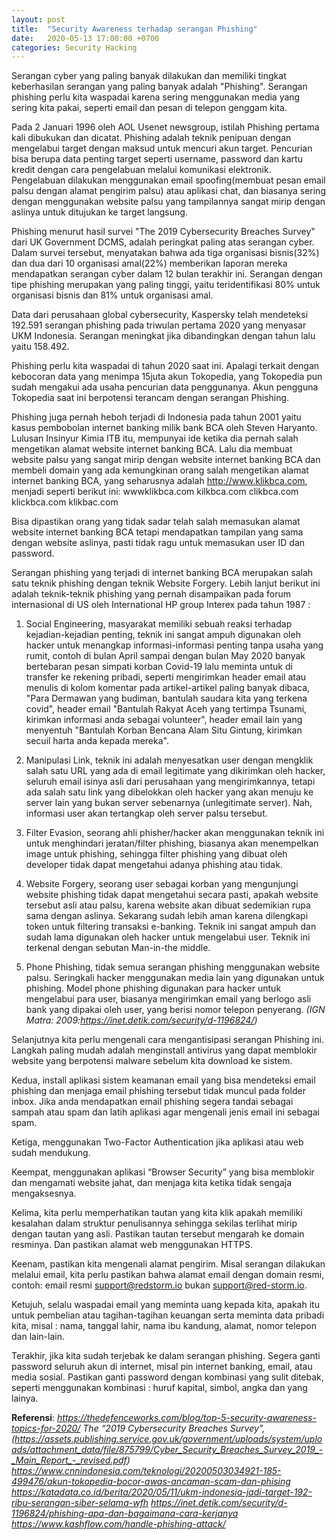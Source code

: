 ```yaml
---
layout: post
title:  "Security Awareness terhadap serangan Phishing"
date:   2020-05-13 17:00:00 +0700
categories: Security Hacking
---
```

Serangan cyber yang paling banyak dilakukan dan memiliki tingkat keberhasilan serangan yang paling banyak adalah "Phishing". Serangan phishing perlu kita waspadai karena sering menggunakan media yang sering kita pakai, seperti email dan pesan di telepon genggam kita. 

Pada 2 Januari 1996 oleh AOL Usenet newsgroup, istilah Phishing pertama kali dibukukan dan dicatat. Phishing adalah teknik penipuan dengan mengelabui target dengan maksud untuk mencuri akun target. Pencurian bisa berupa data penting target seperti username, password dan kartu kredit dengan cara pengelabuan melalui komunikasi elektronik. Pengelabuan dilakukan menggunakan email spoofing(membuat pesan email palsu dengan alamat pengirim palsu) atau aplikasi chat, dan biasanya sering dengan menggunakan website palsu yang tampilannya sangat mirip dengan aslinya untuk ditujukan ke target langsung. 

Phishing menurut hasil survei "The 2019 Cybersecurity Breaches Survey" dari UK Government DCMS, adalah peringkat paling atas serangan cyber. Dalam survei tersebut, menyatakan bahwa ada tiga organisasi bisnis(32%) dan dua dari 10 organisasi amal(22%) memberikan laporan mereka mendapatkan serangan cyber dalam 12 bulan terakhir ini. Serangan dengan tipe phishing merupakan yang paling tinggi, yaitu teridentifikasi 80% untuk organisasi bisnis dan 81% untuk organisasi amal.

Data dari perusahaan global cybersecurity, Kaspersky telah mendeteksi 192.591 serangan phishing pada triwulan pertama 2020 yang menyasar UKM Indonesia. Serangan meningkat jika dibandingkan dengan tahun lalu yaitu 158.492.

Phishing perlu kita waspadai di tahun 2020 saat ini. Apalagi terkait dengan kebocoran data yang menimpa 15juta akun  Tokopedia, yang Tokopedia pun sudah mengakui ada usaha pencurian data penggunanya. Akun pengguna Tokopedia saat ini berpotensi terancam dengan serangan Phishing. 

Phishing juga pernah heboh terjadi di Indonesia pada tahun 2001 yaitu kasus pembobolan internet banking milik bank BCA oleh Steven Haryanto. Lulusan Insinyur Kimia ITB itu, mempunyai ide ketika dia pernah salah mengetikan alamat website internet banking BCA. Lalu dia membuat website palsu yang sangat mirip dengan website internet banking BCA dan membeli domain yang ada kemungkinan orang salah mengetikan alamat internet banking BCA, yang seharusnya adalah http://www.klikbca.com, menjadi seperti berikut ini:
wwwklikbca.com
kilkbca.com
clikbca.com
klickbca.com
klikbac.com

Bisa dipastikan orang yang tidak sadar telah salah memasukan alamat website internet banking BCA tetapi mendapatkan tampilan yang sama dengan website aslinya, pasti tidak ragu untuk memasukan user ID dan password. 

Serangan phishing yang terjadi di internet banking BCA merupakan salah satu teknik phishing dengan teknik Website Forgery. Lebih lanjut berikut ini adalah teknik-teknik phishing yang pernah disampaikan pada forum internasional di US oleh International HP group Interex pada tahun 1987 :

1. Social Engineering, masyarakat memiliki sebuah reaksi terhadap kejadian-kejadian penting, teknik ini sangat ampuh digunakan oleh hacker untuk menangkap informasi-informasi penting tanpa usaha yang rumit, contoh di bulan April sampai dengan bulan May 2020 banyak bertebaran pesan simpati korban Covid-19 lalu meminta untuk di transfer ke rekening pribadi, seperti mengirimkan header email atau menulis di kolom komentar pada artikel-artikel paling banyak dibaca, "Para Dermawan yang budiman, bantulah saudara kita yang terkena covid", header email "Bantulah Rakyat Aceh yang tertimpa Tsunami, kirimkan informasi anda sebagai volunteer", header email lain yang menyentuh "Bantulah Korban Bencana Alam Situ Gintung, kirimkan secuil harta anda kepada mereka".

2. Manipulasi Link, teknik ini adalah menyesatkan user dengan mengklik salah satu URL yang ada di email legitimate yang dikirimkan oleh hacker, seluruh email isinya asli dari perusahaan yang mengirimkannya, tetapi ada salah satu link yang dibelokkan oleh hacker yang akan menuju ke server lain yang bukan server sebenarnya (unlegitimate server). Nah, informasi user akan tertangkap oleh server palsu tersebut.

3. Filter Evasion, seorang ahli phisher/hacker akan menggunakan teknik ini untuk menghindari jeratan/filter phishing, biasanya akan menempelkan image untuk phishing, sehingga filter phishing yang dibuat oleh developer tidak dapat mengetahui adanya phishing atau tidak.

4. Website Forgery, seorang user sebagai korban yang mengunjungi website phishing tidak dapat mengetahui secara pasti, apakah website tersebut asli atau palsu, karena website akan dibuat sedemikian rupa sama dengan aslinya. Sekarang sudah lebih aman karena dilengkapi token untuk filtering transaksi e-banking. Teknik ini sangat ampuh dan sudah lama digunakan oleh hacker untuk mengelabui user. Teknik ini terkenal dengan sebutan Man-in-the middle.

5. Phone Phishing, tidak semua serangan phishing menggunakan website palsu. Seringkali hacker menggunakan media lain yang digunakan untuk phishing. Model phone phishing digunakan para hacker untuk mengelabui para user, biasanya mengirimkan email yang berlogo asli bank yang dipakai oleh user, yang berisi nomor telepon penyerang. 
*(IGN Matra: 2009:https://inet.detik.com/security/d-1196824/)*

Selanjutnya kita perlu mengenali cara mengantisipasi serangan Phishing ini. Langkah paling mudah adalah menginstall antivirus yang dapat memblokir website yang berpotensi malware sebelum kita download ke sistem.

Kedua, install aplikasi sistem keamanan email yang bisa mendeteksi email phishing dan menjaga email phishing tersebut tidak muncul pada folder inbox. Jika anda mendapatkan email phishing segera tandai sebagai sampah atau spam dan latih aplikasi agar mengenali jenis email ini sebagai spam.

Ketiga, menggunakan Two-Factor Authentication jika aplikasi atau web sudah mendukung.

Keempat, menggunakan aplikasi “Browser Security” yang bisa memblokir dan mengamati website jahat, dan menjaga kita ketika tidak sengaja mengaksesnya.

Kelima, kita perlu memperhatikan tautan yang kita klik apakah memiliki kesalahan dalam struktur penulisannya sehingga sekilas terlihat mirip dengan tautan yang asli. Pastikan tautan tersebut mengarah ke domain resminya. Dan pastikan alamat web menggunakan HTTPS.

Keenam, pastikan kita mengenali alamat pengirim. Misal serangan dilakukan melalui email, kita perlu pastikan bahwa alamat email dengan domain resmi, contoh: email resmi support@redstorm.io bukan support@red-storm.io. 

Ketujuh, selalu waspadai email yang meminta uang kepada kita, apakah itu untuk pembelian atau tagihan-tagihan keuangan serta meminta data pribadi kita, misal : nama, tanggal lahir, nama ibu kandung, alamat, nomor telepon dan lain-lain.

Terakhir, jika kita sudah terjebak ke dalam serangan phishing. Segera ganti password seluruh akun di internet, misal pin internet banking, email, atau media sosial. Pastikan ganti password dengan kombinasi yang sulit ditebak, seperti menggunakan kombinasi : huruf kapital, simbol, angka dan yang lainya.


**Referensi**:
*https://thedefenceworks.com/blog/top-5-security-awareness-topics-for-2020/*
*The “2019 Cybersecurity Breaches Survey”, (https://assets.publishing.service.gov.uk/government/uploads/system/uploads/attachment_data/file/875799/Cyber_Security_Breaches_Survey_2019_-_Main_Report_-_revised.pdf)*
*https://www.cnnindonesia.com/teknologi/20200503034921-185-499476/akun-tokopedia-bocor-awas-ancaman-scam-dan-phising*
*https://katadata.co.id/berita/2020/05/11/ukm-indonesia-jadi-target-192-ribu-serangan-siber-selama-wfh*
*https://inet.detik.com/security/d-1196824/phishing-apa-dan-bagaimana-cara-kerjanya*
*https://www.kashflow.com/handle-phishing-attack/*